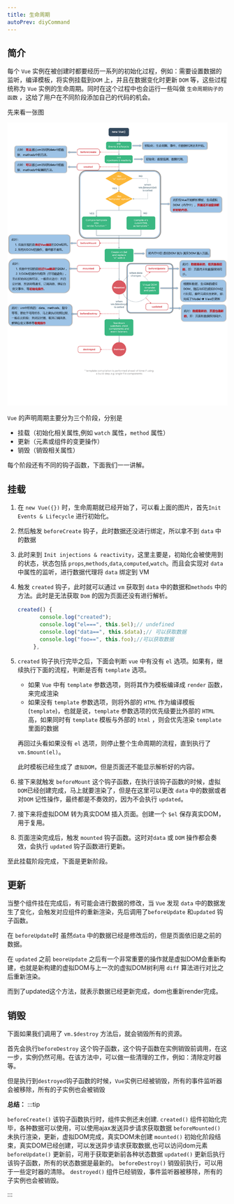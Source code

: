 ```yaml
---
title: 生命周期
autoPrev: diyCommand
---
```

## 简介
每个 `Vue` 实例在被创建时都要经历一系列的初始化过程，例如：需要设置数据的监听，编译模板，将实例挂载到`DOM` 上，并且在数据变化时更新 `DOM` 等，这些过程统称为 `Vue` 实例的生命周期。同时在这个过程中也会运行一些叫做 `生命周期钩子的函数` ，这给了用户在不同阶段添加自己的代码的机会。

先来看一张图

![生命周期](/blogImg/vue/生命周期.jpg)

`Vue` 的声明周期主要分为三个阶段，分别是

* 挂载（初始化相关属性,例如 `watch` 属性，`method` 属性）
* 更新（元素或组件的变更操作）
* 销毁（销毁相关属性）

每个阶段还有不同的钩子函数，下面我们一一讲解。

## 挂载
1. 在 `new Vue({})` 时，生命周期就已经开始了，可以看上面的图片，首先`Init Events & Lifecycle` 进行初始化。

2. 然后触发 `beforeCreate` 钩子，此时数据还没进行绑定，所以拿不到 `data` 中的数据
3. 此时来到 `Init injections & reactivity`，这里主要是，初始化会被使用到的状态，状态包括 `props`,`methods`,`data`,`computed`,`watch`。而且会实现对 `data` 中属性的监听，进行数据代理将 `data` 绑定到 VM
4. 触发 `created` 钩子，此时就可以通过 `vm` 获取到 `data` 中的数据和`methods` 中的方法。此时是无法获取 `Dom` 的因为页面还没有进行解析。
   ```js
   created() {
          console.log("created");
          console.log("el===", this.$el);// undefined
          console.log("data==", this.$data);// 可以获取数据
          console.log("foo==", this.foo);//可以获取数据
        },
   ```
5. `created` 钩子执行完毕之后，下面会判断 `vue` 中有没有 `el` 选项。如果有，继续执行下面的流程，判断是否有 `template` 选项。

   * 如果 `Vue` 中有 `template` 参数选项，则将其作为模板编译成 `render` 函数，来完成渲染
   * 如果没有 `template` 参数选项，则将外部的 `HTML` 作为编译模板(`template`)，也就是说，`template` 参数选项的优先级要比外部的 `HTML` 高，如果同时有 `template` 模板与外部的 `html` ，则会优先渲染 `template` 里面的数据

   再回过头看如果没有 `el` 选项，则停止整个生命周期的流程，直到执行了`vm.$mount(el)`。

   此时模板已经生成了 `虚拟DOM`，但是页面还不能显示解析好的内容。
6. 接下来就触发 `beforeMount` 这个钩子函数，在执行该钩子函数的时候，虚拟`DOM`已经创建完成，马上就要渲染了，但是在这里可以更改 `data` 中的数据或者对`DOM` 记性操作，最终都是不奏效的，因为不会执行 `updated`。
7. 接下来将虚拟DOM 转为真实DOM 插入页面。创建一个 `$el` 保存真实DOM，用于复用。
8. 页面渲染完成后，触发 `mounted` 钩子函数。这时对`data` 或 `DOM` 操作都会奏效，会执行 `updated` 钩子函数进行更新。

至此挂载阶段完成，下面是更新阶段。

## 更新

当整个组件挂在完成后，有可能会进行数据的修改，当 `Vue` 发现 `data` 中的数据发生了变化，会触发对应组件的重新渲染，先后调用了`beforeUpdate` 和`updated` 钩子函数。

在 `beforeUpdate`时 虽然`data` 中的数据已经是修改后的，但是页面依旧是之前的数据。

在 `updated` 之前 `beoreUpdate` 之后有一个非常重要的操作就是虚拟DOM会重新构建，也就是新构建的虚拟DOM与上一次的虚拟DOM树利用 `diff` 算法进行对比之后重新渲染。

而到了updated这个方法，就表示数据已经更新完成，dom也重新render完成。

## 销毁
下面如果我们调用了 `vm.$destroy` 方法后，就会销毁所有的资源。

首先会执行`beforeDestroy` 这个钩子函数，这个钩子函数在实例销毁前调用，在这一步，实例仍然可用。在该方法中，可以做一些清理的工作，例如：清除定时器等。

但是执行到`destroyed`钩子函数的时候，`Vue`实例已经被销毁，所有的事件监听器会被移除，所有的子实例也会被销毁

**总结：**
:::tip 

`beforeCreate()`     该钩子函数执行时，组件实例还未创建.
`created()`          组件初始化完毕，各种数据可以使用，可以使用ajax发送异步请求获取数据
`beforeMounted()`    未执行渲染，更新，虚拟DOM完成，真实DOM未创建
`mounted()`          初始化阶段结束，真实DOM已经创建，可以发送异步请求获取数据,也可以访问dom元素
`beforeUpdate()`     更新前，可用于获取更新前各种状态数据
`updated()`          更新后执行该钩子函数，所有的状态数据是最新的。
`beforeDestroy()`    销毁前执行，可以用于一些定时器的清除。
`destroyed()`        组件已经销毁，事件监听器被移除，所有的子实例也会被销毁。

:::